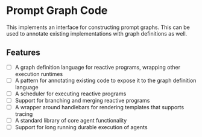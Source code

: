 # Prompt Graph Code

This implements an interface for constructing prompt graphs.
This can be used to annotate existing implementations with graph definitions as well.

## Features

- [ ] A graph definition language for reactive programs, wrapping other execution runtimes
- [ ] A pattern for annotating existing code to expose it to the graph definition language
- [ ] A scheduler for executing reactive programs
- [ ] Support for branching and merging reactive programs
- [ ] A wrapper around handlebars for rendering templates that supports tracing
- [ ] A standard library of core agent functionality
- [ ] Support for long running durable execution of agents
